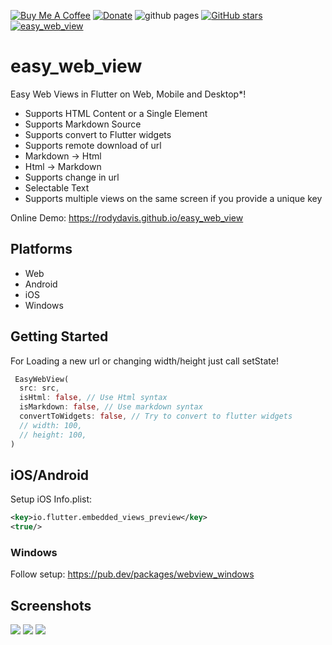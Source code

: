 [![Buy Me A Coffee](https://img.shields.io/badge/Donate-Buy%20Me%20A%20Coffee-yellow.svg)](https://www.buymeacoffee.com/rodydavis)
[![Donate](https://img.shields.io/badge/Donate-PayPal-green.svg)](https://www.paypal.com/cgi-bin/webscr?cmd=_s-xclick&hosted_button_id=WSH3GVC49GNNJ)
![github pages](https://github.com/rodydavis/easy_web_view/workflows/github%20pages/badge.svg)
[![GitHub stars](https://img.shields.io/github/stars/rodydavis/easy_web_view?color=blue)](https://github.com/rodydavis/easy_web_view)
[![easy_web_view](https://img.shields.io/pub/v/easy_web_view.svg)](https://pub.dev/packages/easy_web_view)

# easy_web_view

Easy Web Views in Flutter on Web, Mobile and Desktop\*!

- Supports HTML Content or a Single Element
- Supports Markdown Source
- Supports convert to Flutter widgets
- Supports remote download of url
- Markdown -> Html
- Html -> Markdown
- Supports change in url
- Selectable Text
- Supports multiple views on the same screen if you provide a unique key

Online Demo: https://rodydavis.github.io/easy_web_view

## Platforms

- Web
- Android
- iOS
- Windows

## Getting Started

For Loading a new url or changing width/height just call setState!

```dart
 EasyWebView(
  src: src,
  isHtml: false, // Use Html syntax
  isMarkdown: false, // Use markdown syntax
  convertToWidgets: false, // Try to convert to flutter widgets
  // width: 100,
  // height: 100,
)
```

## iOS/Android

Setup iOS Info.plist:

```xml
<key>io.flutter.embedded_views_preview</key>
<true/>
```

### Windows

Follow setup: https://pub.dev/packages/webview_windows

## Screenshots

![](https://github.com/rodydavis/easy_web_view/blob/master/doc/screenshots/mobile.png?raw=true)
![](https://github.com/rodydavis/easy_web_view/blob/master/doc/screenshots/web.png?raw=true)
![](https://github.com/rodydavis/easy_web_view/blob/master/doc/screenshots/windows.png?raw=true)

